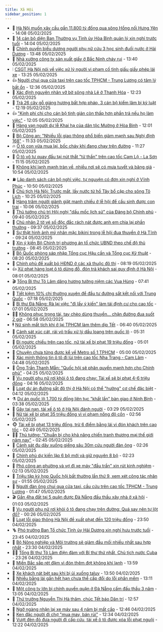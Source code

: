 ```yaml
---
title: Xã Hội
sidebar_position: 1
---
```


<!-- dantri-xa-hoi:START -->
- 🫣 [Hà Nội muốn xây cầu gần 11.800 tỷ đồng qua sông Hồng nối Hưng Yên](https://dantri.com.vn/xa-hoi/ha-noi-muon-xay-cau-gan-11800-ty-dong-qua-song-hong-noi-hung-yen-20250205195220076.htm) - 14:08 05/02/2025
- 💼 [14 cán bộ diện Ban Thường vụ Tỉnh ủy Hòa Bình quản lý xin nghỉ trước tuổi](https://dantri.com.vn/xa-hoi/14-can-bo-dien-ban-thuong-vu-tinh-uy-hoa-binh-quan-ly-xin-nghi-truoc-tuoi-20250205205329111.htm) - 14:04 05/02/2025
- 🎊 [Chính quyền biểu dương người phụ nữ cứu 3 học sinh đuối nước ở Hải Dương](https://dantri.com.vn/xa-hoi/chinh-quyen-bieu-duong-nguoi-phu-nu-cuu-3-hoc-sinh-duoi-nuoc-o-hai-duong-20250205202255441.htm) - 13:48 05/02/2025
- 🙉 [Nhà xưởng công ty sản xuất giấy ở Bắc Ninh cháy rụi](https://dantri.com.vn/xa-hoi/nha-xuong-cong-ty-san-xuat-giay-o-bac-ninh-chay-rui-20250205195554157.htm) - 13:40 05/02/2025
- 🕯 [CSGT Hà Nội nói về việc xử lý người vi phạm cố tình giấu giấy phép lái xe](https://dantri.com.vn/xa-hoi/csgt-ha-noi-noi-ve-viec-xu-ly-nguoi-vi-pham-co-tinh-giau-giay-phep-lai-xe-20250205195048553.htm) - 13:25 05/02/2025
- 👍 [Người chui qua cửa taxi trên cao tốc TPHCM - Trung Lương có tâm lý bất ổn](https://dantri.com.vn/xa-hoi/nguoi-chui-qua-cua-taxi-tren-cao-toc-tphcm-trung-luong-co-tam-ly-bat-on-20250205192007784.htm) - 12:36 05/02/2025
- 🤖 [Xác định nguyên nhân vỡ bờ sông nhà Lê ở Thanh Hóa](https://dantri.com.vn/xa-hoi/xac-dinh-nguyen-nhan-vo-bo-song-nha-le-o-thanh-hoa-20250205190027572.htm) - 12:23 05/02/2025
- 🙉 [Trả 26 cây gỗ giáng hương bất hợp pháp, 3 cán bộ kiểm lâm bị kỷ luật](https://dantri.com.vn/xa-hoi/tra-26-cay-go-giang-huong-bat-hop-phap-3-can-bo-kiem-lam-bi-ky-luat-20250205185758927.htm) - 12:19 05/02/2025
- 👍 [&quot;Kinh phí chi cho cán bộ tinh giản còn thấp hơn phần trả nếu họ làm việc&quot;](https://dantri.com.vn/xa-hoi/kinh-phi-chi-cho-can-bo-tinh-gian-con-thap-hon-phan-tra-neu-ho-lam-viec-20250205162826939.htm) - 12:05 05/02/2025
- 🗽 [Hàng vạn người dự lễ Khai hạ của dân tộc Mường ở Hòa Bình](https://dantri.com.vn/xa-hoi/hang-van-nguoi-du-le-khai-ha-cua-dan-toc-muong-o-hoa-binh-20250205173404535.htm) - 12:01 05/02/2025
- 🗽 [Bộ Công an: &quot;Nhiều lỗi giao thông phổ biến giảm mạnh sau Nghị định 168&quot;](https://dantri.com.vn/xa-hoi/bo-cong-an-nhieu-loi-giao-thong-pho-bien-giam-manh-sau-nghi-dinh-168-20250205182941607.htm) - 11:33 05/02/2025
- 🔥 [Ô tô con vừa mua lại, bốc cháy khi đang chạy trên đường](https://dantri.com.vn/xa-hoi/o-to-con-vua-mua-lai-boc-chay-khi-dang-chay-tren-duong-20250205180338236.htm) - 11:27 05/02/2025
- 🦒 [Ô tô vô tư quay đầu tại nút thắt &quot;tử thần&quot; trên cao tốc Cam Lộ - La Sơn](https://dantri.com.vn/xa-hoi/o-to-vo-tu-quay-dau-tai-nut-that-tu-than-tren-cao-toc-cam-lo-la-son-20250205171758592.htm) - 11:15 05/02/2025
- 🧐 [Không khí lạnh mạnh tràn về, nhiều nơi sẽ có mưa tuyết và băng giá](https://dantri.com.vn/xa-hoi/khong-khi-lanh-manh-tran-ve-nhieu-noi-se-co-mua-tuyet-va-bang-gia-20250205174302589.htm) - 10:54 05/02/2025
- ⛽️ [Lập danh sách cán bộ nghỉ việc, tự nguyện có đơn xin nghỉ ở Vĩnh Phúc](https://dantri.com.vn/xa-hoi/lap-danh-sach-can-bo-nghi-viec-tu-nguyen-co-don-xin-nghi-o-vinh-phuc-20250205173941427.htm) - 10:50 05/02/2025
- 🚀 [Chủ tịch Hà Nội: Trước mắt, lấy nước từ hồ Tây bổ cập cho sông Tô Lịch](https://dantri.com.vn/xa-hoi/chu-tich-ha-noi-truoc-mat-lay-nuoc-tu-ho-tay-bo-cap-cho-song-to-lich-20250204152044658.htm) - 10:25 05/02/2025
- 🦒 [Hàng trăm người giành giật manh chiếu ở lễ hội để cầu sinh được con trai](https://dantri.com.vn/xa-hoi/hang-tram-nguoi-gianh-giat-manh-chieu-o-le-hoi-de-cau-sinh-duoc-con-trai-20250205160028542.htm) - 10:06 05/02/2025
- 🦅 [Thủ tướng chủ trì Hội nghị &quot;dấu mốc lịch sử&quot; của Đảng bộ Chính phủ](https://dantri.com.vn/xa-hoi/thu-tuong-chu-tri-hoi-nghi-dau-moc-lich-su-cua-dang-bo-chinh-phu-20250205162219199.htm) - 09:40 05/02/2025
- 🚀 [Chủ nhân 2 tờ vé số độc đắc rách nát được anh em chia lại phần thưởng](https://dantri.com.vn/xa-hoi/chu-nhan-2-to-ve-so-doc-dac-rach-nat-duoc-anh-em-chia-lai-phan-thuong-20250205162234828.htm) - 09:37 05/02/2025
- 🦅 [Sự thật hình ảnh mỹ nhân mặc bikini trong lễ hội đua thuyền ở Hà Tĩnh](https://dantri.com.vn/xa-hoi/su-that-hinh-anh-my-nhan-mac-bikini-trong-le-hoi-dua-thuyen-o-ha-tinh-20250205154319568.htm) - 09:24 05/02/2025
- 🤠 [Xin ý kiến Bộ Chính trị phương án tổ chức UBND theo chế độ thủ trưởng](https://dantri.com.vn/xa-hoi/xin-y-kien-bo-chinh-tri-phuong-an-to-chuc-ubnd-theo-che-do-thu-truong-20250205153823168.htm) - 08:45 05/02/2025
- 💄 [Bộ Quốc phòng sáp nhập Tổng cục Hậu cần và Tổng cục Kỹ thuật](https://dantri.com.vn/xa-hoi/bo-quoc-phong-sap-nhap-tong-cuc-hau-can-va-tong-cuc-ky-thuat-20250205151535963.htm) - 08:20 05/02/2025
- 🥷 [Chính phủ đề xuất bỏ HĐND ở các xã thuộc đô thị](https://dantri.com.vn/xa-hoi/chinh-phu-de-xuat-bo-hdnd-o-cac-xa-thuoc-do-thi-20250205151712666.htm) - 08:19 05/02/2025
- 👍 [Xử phạt hàng loạt ô tô dừng đỗ, đón trả khách sai quy định ở Hà Nội](https://dantri.com.vn/xa-hoi/xu-phat-hang-loat-o-to-dung-do-don-tra-khach-sai-quy-dinh-o-ha-noi-20250205144944626.htm) - 08:01 05/02/2025
- 🎬 [Tổng Bí thư Tô Lâm dâng hương tưởng niệm các Vua Hùng](https://dantri.com.vn/xa-hoi/tong-bi-thu-to-lam-dang-huong-tuong-niem-cac-vua-hung-20250205144051077.htm) - 07:41 05/02/2025
- 🦒 [Tiết kiệm 10% chi thường xuyên để đầu tư đường sắt kết nối với Trung Quốc](https://dantri.com.vn/xa-hoi/tiet-kiem-10-chi-thuong-xuyen-de-dau-tu-duong-sat-ket-noi-voi-trung-quoc-20250205141259178.htm) - 07:18 05/02/2025
- 🌊 [Bí thư Đà Nẵng: Rà lại việc &quot;đi lấy ý kiến&quot; làm tái định cư cho cao tốc](https://dantri.com.vn/xa-hoi/bi-thu-da-nang-ra-lai-viec-di-lay-y-kien-lam-tai-dinh-cu-cho-cao-toc-20250205125513082.htm) - 07:01 05/02/2025
- 🧑‍💻 [Không phục trọng tài, tay chèo dùng thuyền… chặn đường đua suốt 2 giờ](https://dantri.com.vn/xa-hoi/khong-phuc-trong-tai-tay-cheo-dung-thuyen-chan-duong-dua-suot-2-gio-20250205124654910.htm) - 06:58 05/02/2025
- 🕴 [Nữ sinh mất tích khi ở lại TPHCM làm thêm dịp Tết](https://dantri.com.vn/xa-hoi/nu-sinh-mat-tich-khi-o-lai-tphcm-lam-them-dip-tet-20250205132206710.htm) - 06:40 05/02/2025
- 🤔 [Cảnh sát xúc cát, rải vỏ trấu xử lý dầu loang trên quốc lộ](https://dantri.com.vn/xa-hoi/canh-sat-xuc-cat-rai-vo-trau-xu-ly-dau-loang-tren-quoc-lo-20250205120914069.htm) - 05:31 05/02/2025
- 💄 [Đi ngược chiều trên cao tốc, nữ tài xế bị phạt 19 triệu đồng](https://dantri.com.vn/xa-hoi/di-nguoc-chieu-tren-cao-toc-nu-tai-xe-bi-phat-19-trieu-dong-20250205113722752.htm) - 05:01 05/02/2025
- 🧠 [Chuyện chưa từng được kể về Metro số 1 TPHCM](https://dantri.com.vn/xa-hoi/chuyen-chua-tung-duoc-ke-ve-metro-so-1-tphcm-20241219094348077.htm) - 05:00 05/02/2025
- 🦣 [Xác minh thông tin ô tô đi lùi trên cao tốc Nha Trang - Cam Lâm](https://dantri.com.vn/xa-hoi/xac-minh-thong-tin-o-to-di-lui-tren-cao-toc-nha-trang-cam-lam-20250205113939860.htm) - 04:48 05/02/2025
- 💫 [Ông Trần Thanh Mẫn: &quot;Quốc hội sẽ phân quyền mạnh hơn cho Chính phủ&quot;](https://dantri.com.vn/xa-hoi/ong-tran-thanh-man-quoc-hoi-se-phan-quyen-manh-hon-cho-chinh-phu-20250205111358791.htm) - 04:25 05/02/2025
- 🚀 [Vụ người phụ nữ rơi khỏi ô tô đang chạy: Tài xế sẽ bị phạt 4-6 triệu đồng](https://dantri.com.vn/xa-hoi/vu-nguoi-phu-nu-roi-khoi-o-to-dang-chay-tai-xe-se-bi-phat-4-6-trieu-dong-20250205103016116.htm) - 04:16 05/02/2025
- 🤔 [Loạt dự án đường sắt đô thị ở Hà Nội có thể &quot;hưởng&quot; cơ chế đặc biệt](https://dantri.com.vn/xa-hoi/loat-du-an-duong-sat-do-thi-o-ha-noi-co-the-huong-co-che-dac-biet-20250205105651772.htm) - 04:12 05/02/2025
- ⚗️ [Dự án quốc lộ 1.700 tỷ đồng liên tục &quot;khất lần&quot; bàn giao ở Ninh Bình](https://dantri.com.vn/xa-hoi/du-an-quoc-lo-1700-ty-dong-lien-tuc-khat-lan-ban-giao-o-ninh-binh-20250205102709279.htm) - 03:38 05/02/2025
- 🫶 [Gây tai nạn, tài xế ô tô ở Hà Nội đánh người](https://dantri.com.vn/xa-hoi/gay-tai-nan-tai-xe-o-to-o-ha-noi-danh-nguoi-20250204222342891.htm) - 03:29 05/02/2025
- 🌮 [Nữ tài xế bị phạt 35 triệu đồng vì vi phạm nồng độ cồn](https://dantri.com.vn/xa-hoi/nu-tai-xe-bi-phat-35-trieu-dong-vi-vi-pham-nong-do-con-20250205093756136.htm) - 02:56 05/02/2025
- 🐵 [Tài xế bị phạt 13 triệu đồng, trừ 6 điểm bằng lái vì đón khách trên cao tốc](https://dantri.com.vn/xa-hoi/tai-xe-bi-phat-13-trieu-dong-tru-6-diem-bang-lai-vi-don-khach-tren-cao-toc-20250205093933707.htm) - 02:49 05/02/2025
- 🧑‍🏫 [Thủ tướng: &quot;Chuẩn bị cho khả năng chiến tranh thương mại thế giới năm nay&quot;](https://dantri.com.vn/xa-hoi/thu-tuong-chuan-bi-cho-kha-nang-chien-tranh-thuong-mai-the-gioi-nam-nay-20250205093837211.htm) - 02:45 05/02/2025
- 💫 [Cảnh sát đu dây xuống giếng sâu 30m cứu người đàn ông](https://dantri.com.vn/xa-hoi/canh-sat-du-day-xuong-gieng-sau-30m-cuu-nguoi-dan-ong-20250205091524199.htm) - 02:26 05/02/2025
- 🦩 [Chính phủ dự kiến lập 6 bộ mới và giữ nguyên 8 bộ](https://dantri.com.vn/xa-hoi/chinh-phu-du-kien-lap-6-bo-moi-va-giu-nguyen-8-bo-20250205091553818.htm) - 02:23 05/02/2025
- 🦄 [Phó công an phường và vợ đi xe máy &quot;đầu trần&quot; xin rút kinh nghiệm](https://dantri.com.vn/xa-hoi/pho-cong-an-phuong-va-vo-di-xe-may-dau-tran-xin-rut-kinh-nghiem-20250205085527379.htm) - 02:13 05/02/2025
- 💂 [Triệu tập kỳ họp Quốc hội bất thường lần thứ 9, xem xét công tác nhân sự](https://dantri.com.vn/xa-hoi/trieu-tap-ky-hop-quoc-hoi-bat-thuong-lan-thu-9-xem-xet-cong-tac-nhan-su-20250205085131937.htm) - 01:55 05/02/2025
- 💄 [Người đàn ông chui qua cửa taxi, cầu cứu trên cao tốc TPHCM - Trung Lương](https://dantri.com.vn/xa-hoi/nguoi-dan-ong-chui-qua-cua-taxi-cau-cuu-tren-cao-toc-tphcm-trung-luong-20250205082553943.htm) - 01:47 05/02/2025
- 🎬 [Gần 4ha đất tại 5 quận được Đà Nẵng đấu thầu xây nhà ở xã hội](https://dantri.com.vn/xa-hoi/gan-4ha-dat-tai-5-quan-duoc-da-nang-dau-thau-xay-nha-o-xa-hoi-20250204145117095.htm) - 01:03 05/02/2025
- 👀 [Vụ người phụ nữ rơi khỏi ô tô đang chạy trên đường: Quá say nên tự lột đồ?](https://dantri.com.vn/xa-hoi/vu-nguoi-phu-nu-roi-khoi-o-to-dang-chay-tren-duong-qua-say-nen-tu-lot-do-20250205002658194.htm) - 00:26 05/02/2025
- 💃 [Loạt lỗi giao thông Hà Nội đề xuất phạt đến 120 triệu đồng](https://dantri.com.vn/xa-hoi/loat-loi-giao-thong-ha-noi-de-xuat-phat-den-120-trieu-dong-20250204224157537.htm) - 23:50 04/02/2025
- 🪜 [Phó trưởng Ban Tổ chức Tỉnh ủy Hải Dương xin nghỉ hưu trước tuổi](https://dantri.com.vn/xa-hoi/pho-truong-ban-to-chuc-tinh-uy-hai-duong-xin-nghi-huu-truoc-tuoi-20250204232150701.htm) - 23:45 04/02/2025
- 📝 [Bộ Nông nghiệp và Môi trường sẽ giảm đầu mối nhiều nhất sau hợp nhất](https://dantri.com.vn/xa-hoi/bo-nong-nghiep-va-moi-truong-se-giam-dau-moi-nhieu-nhat-sau-hop-nhat-20250204204148767.htm) - 23:30 04/02/2025
- 🧑‍💻 [Tổng Bí thư Tô Lâm điện đàm với Bí thư thứ nhất, Chủ tịch nước Cuba](https://dantri.com.vn/xa-hoi/tong-bi-thu-to-lam-dien-dam-voi-bi-thu-thu-nhat-chu-tich-nuoc-cuba-20250204230527280.htm) - 23:26 04/02/2025
- 👺 [Miền Bắc sắp rét đậm vì đón thêm đợt không khí lạnh](https://dantri.com.vn/xa-hoi/mien-bac-sap-ret-dam-vi-don-them-dot-khong-khi-lanh-20250204203338595.htm) - 13:59 04/02/2025
- 🌮 [Xe khách nát bét sau khi bị ủi xuống taluy](https://dantri.com.vn/xa-hoi/xe-khach-nat-bet-sau-khi-bi-ui-xuong-taluy-20250204192515926.htm) - 13:50 04/02/2025
- 🤭 [Nhiều bằng lái gần hết hạn chưa thể cấp đổi do lỗi phần mềm](https://dantri.com.vn/xa-hoi/nhieu-bang-lai-gan-het-han-chua-the-cap-doi-do-loi-phan-mem-20250204184024418.htm) - 13:11 04/02/2025
- 💪 [Một công ty lớn bị chính quyền quận ở Đà Nẵng cấm đấu thầu 3 năm](https://dantri.com.vn/xa-hoi/mot-cong-ty-lon-bi-chinh-quyen-quan-o-da-nang-cam-dau-thau-3-nam-20250204172238130.htm) - 13:05 04/02/2025
- 🧰 [Thứ trưởng Nguyễn Thị Hà thăm, chúc Tết báo Dân trí](https://dantri.com.vn/xa-hoi/thu-truong-nguyen-thi-ha-tham-chuc-tet-bao-dan-tri-20250204185340502.htm) - 12:57 04/02/2025
- 🤡 [Ngỡ ngàng nhận lại xe máy sau 4 năm bị mất cắp](https://dantri.com.vn/xa-hoi/ngo-ngang-nhan-lai-xe-may-sau-4-nam-bi-mat-cap-20250204181408339.htm) - 12:46 04/02/2025
- 🦆 [Ken đặc người đi chợ &quot;mua may, bán rủi&quot;](https://dantri.com.vn/xa-hoi/ken-dac-nguoi-di-cho-mua-may-ban-rui-20250204182513730.htm) - 12:34 04/02/2025
- 🦍 [Vượt đèn đỏ đưa người đi cấp cứu, tài xế ô tô được xóa lỗi phạt nguội](https://dantri.com.vn/xa-hoi/vuot-den-do-dua-nguoi-di-cap-cuu-tai-xe-o-to-duoc-xoa-loi-phat-nguoi-20250204191045368.htm) - 12:22 04/02/2025<!-- dantri-xa-hoi:END -->
